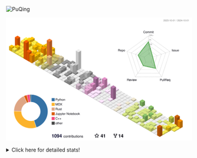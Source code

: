![PuQing](https://user-images.githubusercontent.com/27223114/171565019-9a56fae6-b08b-421f-99db-7e830da42371.png)

![](./profile-3d-contrib/profile-season-animate.svg)

<details>
<summary>Click here for detailed stats!</summary>

<!--START_SECTION:waka-->
![Lines of code](https://img.shields.io/badge/From%20Hello%20World%20I%27ve%20Written-1.5%20million%20lines%20of%20code-blue)

**🐱 My GitHub Data** 

> 📦 403.2 kB Used in GitHub's Storage 
 > 
> 🏆 588 Contributions in the Year 2024
 > 
> 🚫 Not Opted to Hire
 > 
> 📜 56 Public Repositories 
 > 
> 🔑 29 Private Repositories 
 > 
**I'm a Night 🦉** 

```text
🌞 Morning                485 commits         █░░░░░░░░░░░░░░░░░░░░░░░░   05.82 % 
🌆 Daytime                3658 commits        ███████████░░░░░░░░░░░░░░   43.92 % 
🌃 Evening                2086 commits        ██████░░░░░░░░░░░░░░░░░░░   25.05 % 
🌙 Night                  2099 commits        ██████░░░░░░░░░░░░░░░░░░░   25.20 % 
```


📊 **This Week I Spent My Time On** 

```text
💬 Programming Languages: 
Browsing                 13 hrs 14 mins      ██████░░░░░░░░░░░░░░░░░░░   24.65 % 
Rust                     9 hrs 39 mins       ████░░░░░░░░░░░░░░░░░░░░░   18.00 % 
GitHubing                9 hrs 2 mins        ████░░░░░░░░░░░░░░░░░░░░░   16.85 % 
Fish Touching            6 hrs 23 mins       ███░░░░░░░░░░░░░░░░░░░░░░   11.91 % 
Python                   4 hrs 24 mins       ██░░░░░░░░░░░░░░░░░░░░░░░   08.22 % 

🔥 Editors: 
Chrome                   31 hrs 55 mins      ███████████████░░░░░░░░░░   59.47 % 
VS Code                  16 hrs 42 mins      ████████░░░░░░░░░░░░░░░░░   31.12 % 
fish                     3 hrs 10 mins       █░░░░░░░░░░░░░░░░░░░░░░░░   05.92 % 
Obsidian                 53 mins             ░░░░░░░░░░░░░░░░░░░░░░░░░   01.66 % 
Terminal                 46 mins             ░░░░░░░░░░░░░░░░░░░░░░░░░   01.43 % 

💻 Operating System: 
Mac                      37 hrs 1 min        █████████████████░░░░░░░░   68.94 % 
WSL                      11 hrs 37 mins      █████░░░░░░░░░░░░░░░░░░░░   21.64 % 
Linux                    5 hrs 3 mins        ██░░░░░░░░░░░░░░░░░░░░░░░   09.42 % 
```


<!--END_SECTION:waka-->
</details>
